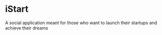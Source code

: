 # iStart
A social application meant for those who want to launch their startups and achieve their dreams
